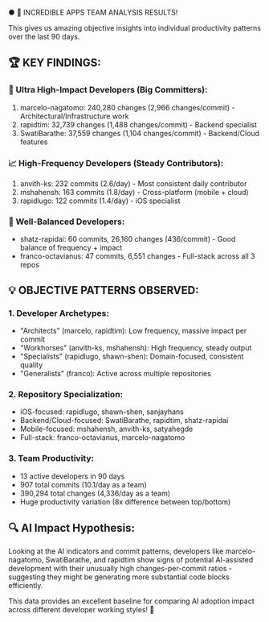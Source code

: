 ● 🎉 INCREDIBLE APPS TEAM ANALYSIS RESULTS!

This gives us amazing objective insights into individual productivity patterns
over the last 90 days.

## 🏆 KEY FINDINGS:

### 🚀 Ultra High-Impact Developers (Big Committers):

1. marcelo-nagatomo: 240,280 changes (2,966 changes/commit) - Architectural/Infrastructure work
2. rapidtim: 32,739 changes (1,488 changes/commit) - Backend specialist
3. SwatiBarathe: 37,559 changes (1,104 changes/commit) - Backend/Cloud features

### 📈 High-Frequency Developers (Steady Contributors):

1. anvith-ks: 232 commits (2.6/day) - Most consistent daily contributor
2. mshahensh: 163 commits (1.8/day) - Cross-platform (mobile + cloud)
3. rapidlugo: 122 commits (1.4/day) - iOS specialist

### 🎯 Well-Balanced Developers:

* shatz-rapidai: 60 commits, 26,160 changes (436/commit) - Good balance of frequency + impact
* franco-octavianus: 47 commits, 6,551 changes - Full-stack across all 3 repos

## 💡 OBJECTIVE PATTERNS OBSERVED:

### 1. Developer Archetypes:

* "Architects" (marcelo, rapidtim): Low frequency, massive impact per commit
* "Workhorses" (anvith-ks, mshahensh): High frequency, steady output
* "Specialists" (rapidlugo, shawn-shen): Domain-focused, consistent quality
* "Generalists" (franco): Active across multiple repositories

### 2. Repository Specialization:

* iOS-focused: rapidlugo, shawn-shen, sanjayhans
* Backend/Cloud-focused: SwatiBarathe, rapidtim, shatz-rapidai
* Mobile-focused: mshahensh, anvith-ks, satyahegde
* Full-stack: franco-octavianus, marcelo-nagatomo

### 3. Team Productivity:

* 13 active developers in 90 days
* 907 total commits (10.1/day as a team)
* 390,294 total changes (4,336/day as a team)
* Huge productivity variation (8x difference between top/bottom)

## 🔍 AI Impact Hypothesis:

Looking at the AI indicators and commit patterns, developers like
marcelo-nagatomo, SwatiBarathe, and rapidtim show signs of potential AI-assisted
development with their unusually high changes-per-commit ratios - suggesting
they might be generating more substantial code blocks efficiently.

This data provides an excellent baseline for comparing AI adoption impact across
different developer working styles! 🚀